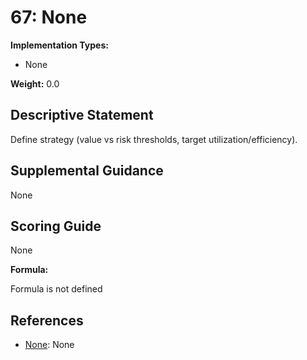 # 67: None

**Implementation Types:**

- None

**Weight:** 0.0

## Descriptive Statement

Define strategy (value vs risk thresholds, target utilization/efficiency).

## Supplemental Guidance

None

## Scoring Guide

None

**Formula:**

Formula is not defined

## References

- [None](None): None

